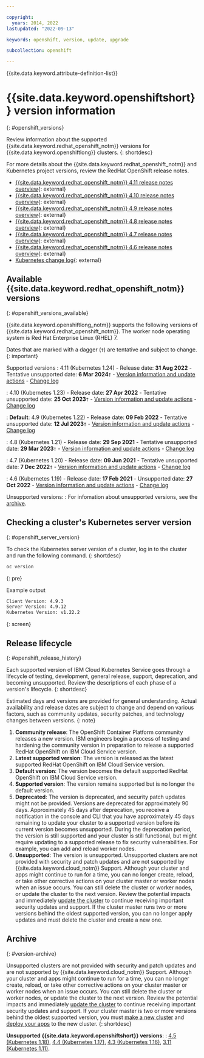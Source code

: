 ```yaml
---

copyright:
  years: 2014, 2022
lastupdated: "2022-09-13"

keywords: openshift, version, update, upgrade

subcollection: openshift

---
```



{{site.data.keyword.attribute-definition-list}}


# {{site.data.keyword.openshiftshort}} version information
{: #openshift_versions}

Review information about the supported {{site.data.keyword.redhat_openshift_notm}} versions for {{site.data.keyword.openshiftlong}} clusters.
{: shortdesc}

For more details about the {{site.data.keyword.redhat_openshift_notm}} and Kubernetes project versions, review the RedHat OpenShift release notes.
* [{{site.data.keyword.redhat_openshift_notm}} 4.11 release notes overview](https://docs.openshift.com/container-platform/4.11/release_notes/ocp-4-11-release-notes.html){: external}
* [{{site.data.keyword.redhat_openshift_notm}} 4.10 release notes overview](https://docs.openshift.com/container-platform/4.10/release_notes/ocp-4-10-release-notes.html){: external}
* [{{site.data.keyword.redhat_openshift_notm}} 4.9 release notes overview](https://docs.openshift.com/container-platform/4.9/release_notes/ocp-4-9-release-notes.html){: external}
* [{{site.data.keyword.redhat_openshift_notm}} 4.8 release notes overview](https://docs.openshift.com/container-platform/4.8/release_notes/ocp-4-8-release-notes.html){: external}
* [{{site.data.keyword.redhat_openshift_notm}} 4.7 release notes overview](https://docs.openshift.com/container-platform/4.7/release_notes/ocp-4-7-release-notes.html){: external}
* [{{site.data.keyword.redhat_openshift_notm}} 4.6 release notes overview](https://docs.openshift.com/container-platform/4.6/release_notes/ocp-4-6-release-notes.html){: external}
* [Kubernetes change log](https://github.com/kubernetes/kubernetes/tree/master/CHANGELOG){: external}

## Available {{site.data.keyword.redhat_openshift_notm}} versions
{: #openshift_versions_available}

{{site.data.keyword.openshiftlong_notm}} supports the following versions of {{site.data.keyword.redhat_openshift_notm}}. The worker node operating system is Red Hat Enterprise Linux (RHEL) 7.  

Dates that are marked with a dagger (`†`) are tentative and subject to change.
{: important}

Supported versions
:   4.11 (Kubernetes 1.24)
    - Release date: **31 Aug 2022**
    - Tentative unsupported date: **6 Mar 2024**`†`
    - [Version information and update actions](/docs/openshift?topic=openshift-cs_versions_411)
    - [Change log](/docs/openshift?topic=openshift-openshift_changelog_411)

:   4.10 (Kubernetes 1.23)
    - Release date: **27 Apr 2022**
    - Tentative unsupported date: **25 Oct 2023**`†`
    - [Version information and update actions](/docs/openshift?topic=openshift-cs_versions_410)
    - [Change log](/docs/openshift?topic=openshift-openshift_changelog_410)
   
:   **Default**: 4.9 (Kubernetes 1.22)
    - Release date: **09 Feb 2022**
    - Tentative unsupported date: **12 Jul 2023**`†`
    - [Version information and update actions](/docs/openshift?topic=openshift-cs_versions_49)
    - [Change log](/docs/openshift?topic=openshift-openshift_changelog_49)

:   4.8 (Kubernetes 1.21)
    - Release date: **29 Sep 2021**
    - Tentative unsupported date: **29 Mar 2023**`†`
    - [Version information and update actions](/docs/openshift?topic=openshift-cs_versions_48)
    - [Change log](/docs/openshift?topic=openshift-openshift_changelog_48)

:   4.7 (Kubernetes 1.20)
    - Release date: **09 Jun 2021**
    - Tentative unsupported date: **7 Dec 2022**`†`
    - [Version information and update actions](/docs/openshift?topic=openshift-cs_versions_47)
    - [Change log](/docs/openshift?topic=openshift-openshift_changelog_47)

:   4.6 (Kubernetes 1.19)
    - Release date: **17 Feb 2021**
    - Unsupported date: **27 Oct 2022**
    - [Version information and update actions](/docs/openshift?topic=openshift-cs_versions_46)
    - [Change log](/docs/openshift?topic=openshift-openshift_changelog_46)



Unsupported versions:
:    For infomation about unsupported versions, see the [archive](#version-archive). 

## Checking a cluster's Kubernetes server version
{: #openshift_server_version}

To check the Kubernetes server version of a cluster, log in to the cluster and run the following command.
{: shortdesc}

```sh
oc version
```
{: pre}

Example output
```sh
Client Version: 4.9.3
Server Version: 4.9.12
Kubernetes Version: v1.22.2
```
{: screen}

## Release lifecycle
{: #openshift_release_history}

Each supported version of IBM Cloud Kubernetes Service goes through a lifecycle of testing, development, general release, support, deprecation, and becoming unsupported. Review the descriptions of each phase of a version's lifecycle. 
{: shortdesc}

Estimated days and versions are provided for general understanding. Actual availability and release dates are subject to change and depend on various factors, such as community updates, security patches, and technology changes between versions.
{: note}

1. **Community release**: The OpenShift Container Platform community releases a new version. IBM engineers begin a process of testing and hardening the community version in preparation to release a supported RedHat OpenShift on IBM Cloud Service version.
2. **Latest supported version**: The version is released as the latest supported RedHat OpenShift on IBM Cloud Service version.
3. **Default version**: The version becomes the default supported RedHat OpenShift on IBM Cloud Service version.
4. **Supported version**: The version remains supported but is no longer the default version.
5. **Deprecated**: The version is deprecated, and security patch updates might not be provided. Versions are deprecated for approximately 90 days. Approximately 45 days after deprecation, you receive a notification in the console and CLI that you have approximately 45 days remaining to update your cluster to a supported version before its current version becomes unsupported. During the deprecation period, the version is still supported and your cluster is still functional, but might require updating to a supported release to fix security vulnerabilities. For example, you can add and reload worker nodes.
6. **Unsupported**: The version is unsupported. Unsupported clusters are not provided with security and patch updates and are not supported by {{site.data.keyword.cloud_notm}} Support. Although your cluster and apps might continue to run for a time, you can no longer create, reload, or take other corrective actions on your cluster master or worker nodes when an issue occurs. You can still delete the cluster or worker nodes, or update the cluster to the next version. Review the potential impacts and immediately [update the cluster](/docs/openshift?topic=openshift-update#update) to continue receiving important security updates and support. If the cluster master runs two or more versions behind the oldest supported version, you can no longer apply updates and must delete the cluster and create a new one.

## Archive
{: #version-archive}

Unsupported clusters are not provided with security and patch updates and are not supported by {{site.data.keyword.cloud_notm}} Support. Although your cluster and apps might continue to run for a time, you can no longer create, reload, or take other corrective actions on your cluster master or worker nodes when an issue occurs. You can still delete the cluster or worker nodes, or update the cluster to the next version. Review the potential impacts and immediately [update the cluster](/docs/openshift?topic=openshift-update#update) to continue receiving important security updates and support. If your cluster master is two or more versions behind the oldest supported version, you must [make a new cluster](/docs/openshift?topic=openshift-clusters#clusters) and [deploy your apps](/docs/openshift?topic=openshift-deploy_app) to the new cluster.
{: shortdesc}

**Unsupported {{site.data.keyword.openshiftshort}} versions**: 
:    [4.5 (Kubernetes 1.18)](/docs/openshift?topic=openshift-changelog_archive#version-45), [4.4 (Kubernetes 1.17)](/docs/openshift?topic=openshift-changelog_archive#version-44), [4.3 (Kubernetes 1.16)](/docs/openshift?topic=openshift-changelog_archive#version-43), [3.11 (Kubernetes 1.11)](/docs/openshift?topic=openshift-openshift_changelog_311).

